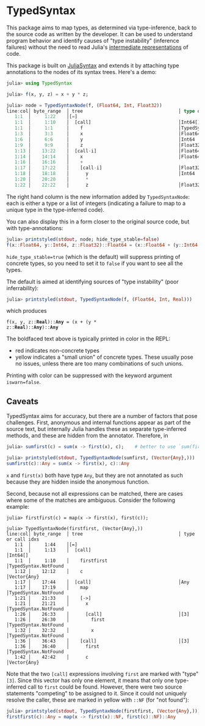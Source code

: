 # TypedSyntax

This package aims to map types, as determined via type-inference, back to the source code as written by the developer. It can be used to understand program behavior and identify causes of "type instability" (inference failures) without the need to read Julia's [intermediate representations](https://docs.julialang.org/en/v1/devdocs/ast/) of code.

This package is built on [JuliaSyntax](https://github.com/JuliaLang/JuliaSyntax.jl) and extends it by attaching type annotations to the nodes of its syntax trees. Here's a demo:

```julia
julia> using TypedSyntax

julia> f(x, y, z) = x + y * z;

julia> node = TypedSyntaxNode(f, (Float64, Int, Float32))
line:col│ byte_range  │ tree                                   │ type or call idxs
   1:1  │     1:22    │[=]
   1:1  │     1:10    │  [call]                                │Int64[]
   1:1  │     1:1     │    f                                   │TypedSyntax.NotFound
   1:3  │     3:3     │    x                                   │Float64
   1:6  │     6:6     │    y                                   │Int64
   1:9  │     9:9     │    z                                   │Float32
   1:13 │    13:22    │  [call-i]                              │Float64
   1:14 │    14:14    │    x                                   │Float64
   1:16 │    16:16    │    +
   1:17 │    17:22    │    [call-i]                            │Float32
   1:18 │    18:18    │      y                                 │Int64
   1:20 │    20:20    │      *
   1:22 │    22:22    │      z                                 │Float32
```

The right hand column is the new information added by `TypedSyntaxNode`: each is either a type or a list of integers (indicating a failure to map to a unique type in the type-inferred code).

You can also display this in a form closer to the original source code, but with type-annotations:

```julia
julia> printstyled(stdout, node; hide_type_stable=false)
f(x::Float64, y::Int64, z::Float32)::Float64 = (x::Float64 + (y::Int64 * z::Float32)::Float32)::Float64
```

`hide_type_stable=true` (which is the default) will suppress printing of concrete types, so you need to set it to `false` if you want to see all the types.

The default is aimed at identifying sources of "type instability" (poor inferrability):

```julia
julia> printstyled(stdout, TypedSyntaxNode(f, (Float64, Int, Real)))
```

which produces

<code>f(x, y, z::<b>Real</b>)::<b>Any</b> = (x + (y * z::<b>Real</b>)::<b>Any</b>)::<b>Any</b></code>

The boldfaced text above is typically printed in color in the REPL:

- red indicates non-concrete types
- yellow indicates a "small union" of concrete types. These usually pose no issues, unless there are too many combinations of such unions.

Printing with color can be suppressed with the keyword argument `iswarn=false`.

## Caveats

TypedSyntax aims for accuracy, but there are a number of factors that pose challenges.
First, anonymous and internal functions appear as part of the source text, but internally Julia handles these as separate type-inferred methods, and these are hidden from the annotator.
Therefore, in

```julia
julia> sumfirst(c) = sum(x -> first(x), c);    # better to use `sum(first, c)` but this is just an illustration

julia> printstyled(stdout, TypedSyntaxNode(sumfirst, (Vector{Any},)))
sumfirst(c)::Any = sum(x -> first(x), c)::Any
```

`x` and `first(x)` both have type `Any`, but they are not annotated as such because they are hidden inside the anonymous function.

Second, because not all expressions can be matched, there are cases where some of the matches are ambiguous.
Consider the following example:

```
julia> firstfirst(c) = map(x -> first(x), first(c));

julia> TypedSyntaxNode(firstfirst, (Vector{Any},))
line:col│ byte_range  │ tree                                   │ type or call idxs
   1:1  │     1:44    │[=]
   1:1  │     1:13    │  [call]                                │Int64[]
   1:1  │     1:10    │    firstfirst                          │TypedSyntax.NotFound
   1:12 │    12:12    │    c                                   │Vector{Any}
   1:17 │    17:44    │  [call]                                │Any
   1:17 │    17:19    │    map                                 │TypedSyntax.NotFound
   1:21 │    21:33    │    [->]
   1:21 │    21:21    │      x                                 │TypedSyntax.NotFound
   1:26 │    26:33    │      [call]                            │[3]
   1:26 │    26:30    │        first                           │TypedSyntax.NotFound
   1:32 │    32:32    │        x                               │TypedSyntax.NotFound
   1:36 │    36:43    │    [call]                              │[3]
   1:36 │    36:40    │      first                             │TypedSyntax.NotFound
   1:42 │    42:42    │      c                                 │Vector{Any}
```

Note that the two `[call]` expressions involving `first` are marked with "type" `[3]`.
Since this vector has only one element, it means that only one type-inferred call to `first` could be found.
However, there were two source statements "competing" to be assigned to it.
Since it could not uniquely resolve the caller, these are marked in yellow with `::NF` (for "not found"):

```julia
julia> printstyled(stdout, TypedSyntaxNode(firstfirst, (Vector{Any},)))
firstfirst(c)::Any = map(x -> first(x)::NF, first(c)::NF)::Any
```
